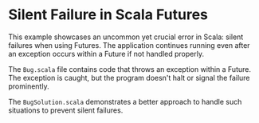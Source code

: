 # Silent Failure in Scala Futures

This example showcases an uncommon yet crucial error in Scala: silent failures when using Futures. The application continues running even after an exception occurs within a Future if not handled properly.

The `Bug.scala` file contains code that throws an exception within a Future.  The exception is caught, but the program doesn't halt or signal the failure prominently.

The `BugSolution.scala` demonstrates a better approach to handle such situations to prevent silent failures.